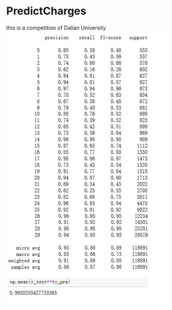 # PredictCharges
this is a competition of Dalian University
![model effects](https://github.com/firewolffff/PredictCharges/blob/master/mutilclass_lr_80.pkl.png)   
